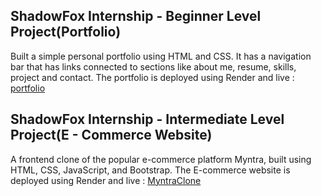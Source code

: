 ## ShadowFox Internship - Beginner Level Project(Portfolio)
Built a simple personal portfolio using HTML and CSS. It has a navigation bar that has links connected to sections like about me, resume, skills, project and contact. 
The portfolio is deployed using Render and live : [portfolio](https://portfolio-kc4f.onrender.com)

## ShadowFox Internship - Intermediate Level Project(E - Commerce Website)
A frontend clone of the popular e-commerce platform Myntra, built using HTML, CSS, JavaScript, and Bootstrap. 
The E-commerce website is deployed using Render and live : [MyntraClone](https://shadowfox-qlkt.onrender.com/)
